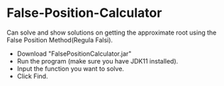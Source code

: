 # False-Position-Calculator
Can solve and show solutions on getting the approximate root using the False Position Method(Regula Falsi).
- Download "FalsePositionCalculator.jar"
- Run the program (make sure you have JDK11 installed).
- Input the function you want to solve.
- Click Find.
